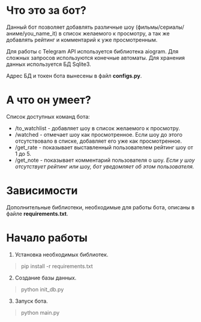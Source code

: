 # Что это за бот?

Данный бот позволяет добавлять различные шоу (фильмы/сериалы/аниме/you_name_it) в список желаемого к просмотру, а так же добавлять рейтинг и комментарий к уже просмотренным.

Для работы с Telegram API используется библиотека aiogram.
Для сложных запросов используются конечные автоматы.
Для хранения данных используется БД Sqlite3.

Адрес БД и токен бота вынесены в файл **configs.py**.

# А что он умеет?

Список доступных команд бота:
* /to_watchlist - добавляет шоу в список желаемого к просмотру.
* /watched - отмечает шоу как просмотренное. Если шоу до этого отсутствовало в списке, добавляет его уже как просмотренное.
* /get_rate - показывает выставленный пользователем рейтинг шоу от 1 до 5.
* /get_note - показывает комментарий пользователя о шоу.
*Если у шоу отсутствует рейтинг или шоу, бот уведомляет об этом пользователя.*

# Зависимости

Дополнительные библиотеки, необходимые для работы бота, описаны в файле **requirements.txt**.

# Начало работы
1. Установка необходимых библиотек.
> pip install -r requirements.txt

2. Создание базы данных.
> python init_db.py

3. Запуск бота.
> python main.py
